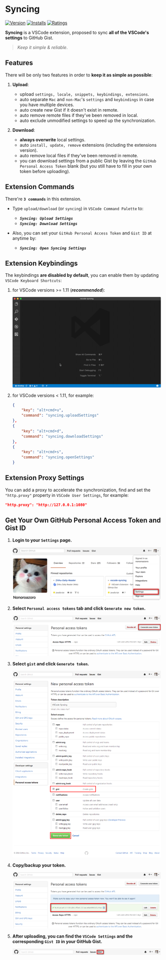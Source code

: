 # Syncing

[![Version](http://vsmarketplacebadge.apphb.com/version/nonoroazoro.syncing.svg)](https://marketplace.visualstudio.com/items?itemName=nonoroazoro.syncing)
[![Installs](http://vsmarketplacebadge.apphb.com/installs/nonoroazoro.syncing.svg)](https://marketplace.visualstudio.com/items?itemName=nonoroazoro.syncing)
[![Ratings](https://vsmarketplacebadge.apphb.com/rating/nonoroazoro.syncing.svg)](https://vsmarketplacebadge.apphb.com/rating/nonoroazoro.syncing.svg)

**Syncing** is a VSCode extension, proposed to sync **all of the VSCode's settings** to GitHub Gist.

> *Keep it simple & reliable*.


## Features

There will be only two features in order to **keep it as simple as possible**:

1. **Upload**:

    * upload `settings, locale, snippets, keybindings, extensions`.
    * auto separate `Mac` and `non-Mac`'s `settings` and `keybindings` in case you have multiple devices.
    * auto create new Gist if it doesn't exist in remote.
    * auto remove remote files if they've been removed in local.
    * auto exclude unmodified settings to speed up the synchronization.

1. **Download**:

    * **always overwrite** local settings.
    * auto `install, update, remove` extensions (including the extensions version).
    * auto remove local files if they've been removed in remote.
    * you can download settings from a public Gist by leaving the `GitHub Personal Access Token` blank (but you still have to fill in your own token before uploading).


## Extension Commands

There're **`3 commands`** in this extension.

* Type `upload/download` (or `syncing`) in `VSCode Command Palette` to:

    * ***`Syncing: Upload Settings`***
    * ***`Syncing: Download Settings`***

* Also, you can set your `GitHub Personal Access Token` and `Gist ID` at anytime by:

    * ***`Syncing: Open Syncing Settings`***


## Extension Keybindings

The keybindings **are disabled by default**, you can enable them by updating `VSCode Keyboard Shortcuts`:

1. for VSCode versions >= 1.11 (***recommended***):

    <img src="docs/gif/Keyboard-Shortcuts.gif" width="988" >


1. for VSCode versions < 1.11, for example:

    ```json
    {
        "key": "alt+cmd+u",
        "command": "syncing.uploadSettings"
    },
    {
        "key": "alt+cmd+d",
        "command": "syncing.downloadSettings"
    },
    {
        "key": "alt+cmd+s",
        "command": "syncing.openSettings"
    }
    ```


## Extension Proxy Settings

You can add a proxy to accelerate the synchronization, find and set the `"http.proxy"` property in `VSCode User Settings`, for example:

```json
"http.proxy": "http://127.0.0.1:1080"
```


## Get Your Own GitHub Personal Access Token and Gist ID

1. **Login to your `Settings` page.**

    ![login to settings page](docs/png/0.png)

1. **Select `Personal access tokens` tab and click `Generate new token`.**

    ![generate new token](docs/png/1.png)

1. **Select `gist` and click `Generate token`.**

    ![allow gist](docs/png/2.png)

1. **Copy/backup your token.**

    ![copy/backup token](docs/png/3.png)

1. **After uploading, you can find the `VSCode Settings` and the corresponding `Gist ID` in your GitHub Gist.**

    ![settings and gist](docs/png/4.png)
